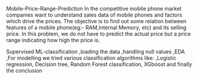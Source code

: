 Mobile-Price-Range-Prediction
In the competitive mobile phone market companies want to understand sales data of mobile phones and factors which drive the prices. The objective is to find out some relation between features of a mobile phone(eg:- RAM,Internal Memory, etc) and its selling price. In this problem, we do not have to predict the actual price but a price range indicating how high the price is.

Supervised ML-classification ,loading the data ,handling null values ,EDA ,For modelling we tried various classification algorithms like: ,Logistic regression, Decision tree, Random Forest classification, XGboost and finally the conclusion
